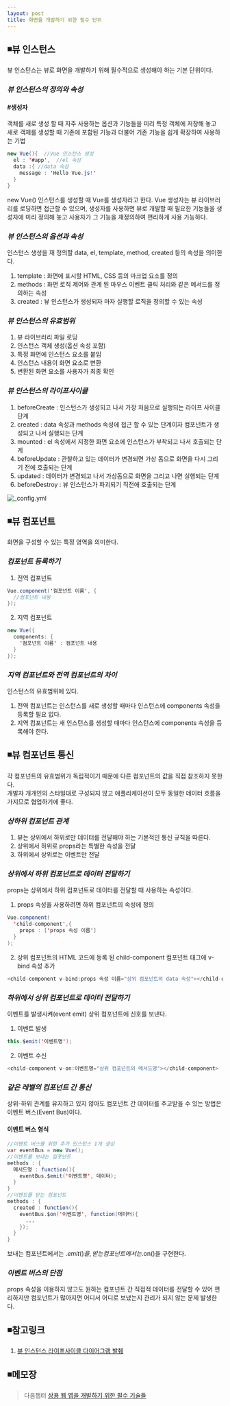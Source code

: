 ```yaml
---
layout: post
title: 화면을 개발하기 위한 필수 단위
---
```

## ◾뷰 인스턴스  
뷰 인스턴스는 뷰로 화면을 개발하기 위해 필수적으로 생성해야 하는 기본 단위이다.

### ***뷰 인스턴스의 정의와 속성***

#### #생성자  
객체를 새로 생성 할 때 자주 사용하는 옵션과 기능들을 미리 특정 객체에 저장해 놓고 새로 객체를 생성할 때 기존에 포함된 기능과 더불어 기존 기능을 쉽게 확장하여 사용하는 기법  

```java  
new Vue(){  //Vue 인스턴스 생성
  el : '#app',  //el 속성
  data :{ //data 속성
    message : 'Hello Vue.js!'
  }
}
```
new Vue() 인스턴스를 생성할 때 Vue를 생성자라고 한다. Vue 생성자는 뷰 라이브러리를 로딩하면 접근할 수 있으며, 생성자를 사용하면 뷰로 개발할 때 필요한 기능들을 생성자에 미리 정의해 놓고 사용자가 그 기능을 재정의하여 편리하게 사용 가능하다.

### ***뷰 인스턴스의 옵션과 속성***
인스턴스 생성을 재 정의할 data, el, template, method, created 등의 속성을 의미한다.  
1. template : 화면에 표시할 HTML, CSS 등의 마크업 요소를 정의  
2. methods : 화면 로직 제어와 관계 된 마우스 이벤트 클릭 처리와 같은 메서드를 정의하는 속성  
3. created : 뷰 인스턴스가 생성되자 마자 실행할 로직을 정의할 수 있는 속성    

### ***뷰 인스턴스의 유효범위***  
1. 뷰 라이브러리 파일 로딩
2. 인스턴스 객체 생성(옵션 속성 포함)
3. 특정 화면에 인스턴스 요소를 붙임
4. 인스턴스 내용이 화면 요소로 변환
5. 변환된 화면 요소를 사용자가 최종 확인

### ***뷰 인스턴스의 라이프사이클***  
1. beforeCreate : 인스턴스가 생성되고 나서 가장 처음으로 실행되는 라이프 사이클 단계    
2. created :   data 속성과 methods 속성에 접근 할 수 있는 단계이자 컴포넌트가 생성되고 나서 실행되는 단계   
3. mounted : el 속성에서 지정한 화면 요소에 인스턴스가 부착되고 나서 호출되는 단계    
4. beforeUpdate :   관찰하고 있는 데이터가 변경되면 가상 돔으로 화면을 다시 그리기 전에 호출되는 단계    
5. updated : 데이터가 변경되고 나서 가상돔으로 화면을 그리고 나면 실행되는 단계    
6. beforeDestroy : 뷰 인스턴스가 파괴되기 직전에 호출되는 단계  

![_config.yml]({{site.baseurl}}/images/vue_인스턴스_라이프_사이클.jpg )  

## ◾뷰 컴포넌트  
화면을 구성할 수 있는 특정 영역을 의미한다.  
### ***컴포넌트 등록하기***  
1. 전역 컴포넌트  
```java
Vue.component('컴포넌트 이름', {
  //컴포넌트 내용
});
```     
2. 지역 컴포넌트  
```java
new Vue({  
  components: {
    '컴포넌트 이름' : 컴포넌트 내용
  }
});
```

### *지역 컴포넌트와 전역 컴포넌트의 차이*
인스턴스의 유효범위에 있다.
1. 전역 컴포넌트는 인스턴스를 새로 생성할 때마다 인스턴스에 components 속성을 등록할 필요 없다.  
2. 지역 컴포넌트는 새 인스턴스를 생성할 때마다 인스턴스에 components 속성을 등록해야 한다.  

## ◾뷰 컴포넌트 통신
각 컴포넌트의 유효범위가 독립적이기 때문에 다른 컴포넌트의 값을 직접 참조하지 못한다.  
개발자 개개인의 스타일대로 구성되지 않고 애플리케이션이 모두 동일한 데이터 흐름을 가지므로 협업하기에 좋다.  

### *상하위 컴포넌트 관계*
1. 뷰는 상위에서 하위로만 데이터를 전달해야 하는 기본적인 통신 규칙을 따른다.
2. 상위에서 하위로 props라는 특별한 속성을 전달
3. 하위에서 상위로는 이벤트만 전달

### *상위에서 하위 컴포넌트로 데이터 전달하기*
props는 상위에서 하위 컴포넌트로 데이터를 전달할 때 사용하는 속성이다.  
1. props 속성을 사용하려면 하위 컴포넌트의 속성에 정의
```java
Vue.component(
  'child-component',{
    props : ['props 속성 이름']
  }
);
```  
2. 상위 컴포넌트의 HTML 코드에 등록 된 child-component 컴포넌트 태그에 v-bind 속성 추가  

```java
<child-component v-bind:props 속성 이름="상위 컴포넌트의 data 속성"></child-component>
```

### *하위에서 상위 컴포넌트로 데이터 전달하기*
이벤트를 발생시켜(event emit) 상위 컴포넌트에 신호를 보낸다.
1. 이벤트 발생    
```java
this.$emit('이벤트명');
```

2. 이벤트 수신   

```java
<child-component v-on:이벤트명="상위 컴포넌트의 메서드명"></child-component>
```

### *같은 레벨의 컴포넌트 간 통신*
상위-하위 관계를 유지하고 있지 않아도 컴포넌트 간 데이터를 주고받을 수 있는 방법은 이벤트 버스(Event Bus)이다.

#### 이벤트 버스 형식
```java
//이벤트 버스를 위한 추가 인스턴스 1개 생성
var eventBus = new Vue();
//이벤트를 보내는 컴포넌트
methods : {
  메서드명 : function(){
    eventBus.$emit('이벤트명', 데이터);
  }
}
//이벤트를 받는 컴포넌트
methods : {
  created : function(){
    eventBus.$on('이벤트명', function(데이터){
      ...
    });
  }
}
```
보내는 컴포넌트에서는 .$emit()을, 받는 컴포넌트에서는 .$on()을 구현한다.

### *이벤트 버스의 단점*
props 속성을 이용하지 않고도 원하는 컴포넌트 간 직접적 데이터를 전달할 수 있어 편리하지만 컴포넌트가 많아지면 어디서 어디로 보냈는지 관리가 되지 않는 문제 발생한다.


## ◾참고링크  
1. [뷰 인스턴스 라이프사이클 다이어그램 발췌](https://wikidocs.net/17701)

## ◾메모장

> 다음챕터 [상용 웹 앱을 개발하기 위한 필수 기술들](https://wisdompark.github.io/Vue-Js3/)
